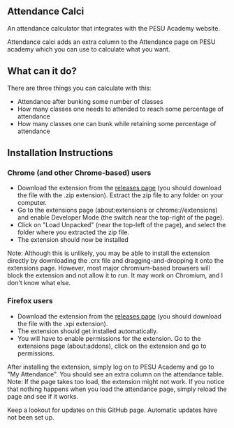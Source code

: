 ## Attendance Calci
An attendance calculator that integrates with the PESU Academy website.

Attendance calci adds an extra column to the Attendance page on PESU academy which you can use to calculate what you want.

## What can it do?
There are three things you can calculate with this:
* Attendance after bunking some number of classes
* How many classes one needs to attended to reach some percentage of attendance
* How many classes one can bunk while retaining some percentage of attendance

## Installation Instructions
### Chrome (and other Chrome-based) users
* Download the extension from the [releases page](https://github.com/GlowingScrewdriver/attendance_calci/releases) (you should download the file with the .zip extension). Extract the zip file to any folder on your computer.
* Go to the extensions page (about:extensions or chrome://extensions) and enable Developer Mode (the switch near the top-right of the page).
* Click on "Load Unpacked" (near the top-left of the page), and select the folder where you extracted the zip file.
* The extension should now be installed

Note: Although this is unlikely, you may be able to install the extension directly by downloading the .crx file and dragging-and-dropping it onto the extensions page. However, most major chromium-based browsers will block the extension and not allow it to run. It may work on Chromium, and I don't know what else.

### Firefox users
* Download the extension from the [releases page](https://github.com/GlowingScrewdriver/attendance_calci/releases) (you should download the file with the .xpi extension).
* The extension should get installed automatically.
* You will have to enable permissions for the extension. Go to the extensions page (about:addons), click on the extension and go to permissions.

After installing the extension, simply log on to PESU Academy and go to "My Attendance". You should see an extra column on the attendance table.  
Note: If the page takes too load, the extension might not work. If you notice that nothing happens when you load the attendance page, simply reload the page and see if it works.

Keep a lookout for updates on this GitHub page. Automatic updates have not been set up.
